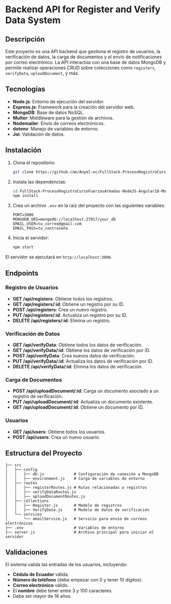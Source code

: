 # Backend API for Register and Verify Data System

## Descripción

Este proyecto es una API backend que gestiona el registro de usuarios, la verificación de datos, la carga de documentos y el envío de notificaciones por correo electrónico. La API interactúa con una base de datos MongoDB y permite realizar operaciones CRUD sobre colecciones como `registers`, `verifyData`, `uploadDocument`, y más.

## Tecnologías

- **Node.js**: Entorno de ejecución del servidor.
- **Express.js**: Framework para la creación del servidor web.
- **MongoDB**: Base de datos NoSQL.
- **Multer**: Middleware para la gestión de archivos.
- **Nodemailer**: Envío de correos electrónicos.
- **dotenv**: Manejo de variables de entorno.
- **Joi**: Validación de datos.

## Instalación

1. Clona el repositorio:

    ```bash
    git clone https://github.com/Anyel-ec/FullStack-ProcesoRegistroCursoFuerzasArmadas-NodeJS-Angular18-MongoDB
    ```

2. Instala las dependencias:

    ```bash
    cd FullStack-ProcesoRegistroCursoFuerzasArmadas-NodeJS-Angular18-MongoDB
    npm install
    ```

3. Crea un archivo `.env` en la raíz del proyecto con las siguientes variables:

    ```env
    PORT=3000
    MONGODB_URI=mongodb://localhost:27017/your_db
    EMAIL_USER=tu_correo@gmail.com
    EMAIL_PASS=tu_contraseña
    ```

4. Inicia el servidor:

    ```bash
    npm start
    ```

El servidor se ejecutará en `http://localhost:3000`.

## Endpoints

### Registro de Usuarios

- **GET /api/registers**: Obtiene todos los registros.
- **GET /api/registers/:id**: Obtiene un registro por su ID.
- **POST /api/registers**: Crea un nuevo registro.
- **PUT /api/registers/:id**: Actualiza un registro por su ID.
- **DELETE /api/registers/:id**: Elimina un registro.

### Verificación de Datos

- **GET /api/verifyData**: Obtiene todos los datos de verificación.
- **GET /api/verifyData/:id**: Obtiene los datos de verificación por ID.
- **POST /api/verifyData**: Crea nuevos datos de verificación.
- **PUT /api/verifyData/:id**: Actualiza los datos de verificación por ID.
- **DELETE /api/verifyData/:id**: Elimina los datos de verificación.

### Carga de Documentos

- **POST /api/uploadDocument/:id**: Carga un documento asociado a un registro de verificación.
- **PUT /api/uploadDocument/:id**: Actualiza un documento existente.
- **GET /api/uploadDocument/:id**: Obtiene un documento por ID.

### Usuarios

- **GET /api/users**: Obtiene todos los usuarios.
- **POST /api/users**: Crea un nuevo usuario.

## Estructura del Proyecto

```
├── src
│   ├── config
│   │   ├── db.js             # Configuración de conexión a MongoDB
│   │   ├── environment.js    # Carga de variables de entorno
│   ├── routes
│   │   ├── registerRoutes.js # Rutas relacionadas a registros
│   │   ├── verifyDataRoutes.js
│   │   ├── uploadDocumentRoutes.js
│   ├── collections
│   │   ├── Register.js       # Modelo de registros
│   │   ├── VerifyData.js     # Modelo de datos de verificación
│   └── services
│       └── emailService.js   # Servicio para envío de correos electrónicos
├── .env                      # Variables de entorno
├── server.js                 # Archivo principal para iniciar el servidor
```

## Validaciones

El sistema valida las entradas de los usuarios, incluyendo:
- **Cédula de Ecuador** válida.
- **Número de teléfono** (debe empezar con 0 y tener 10 dígitos).
- **Correo electrónico** válido.
- El **nombre** debe tener entre 3 y 100 caracteres.
- Debe ser mayor de 18 años.